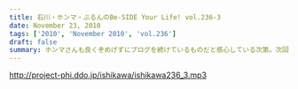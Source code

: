 ```yaml
---
title: 石川・ホンマ・ぶるんのBe-SIDE Your Life! vol.236-3
date: November 23, 2010
tags: ['2010', 'November 2010', 'vol.236']
draft: false
summary: ホンマさんも良くぞめげずにブログを続けているものだと感心している次第。次回収録は週明けての火曜を予定しているので週末じっくりと考えて！？メール送ってきてくださいませ～～～NAMAE
---
```


http://project-phi.ddo.jp/ishikawa/ishikawa236_3.mp3